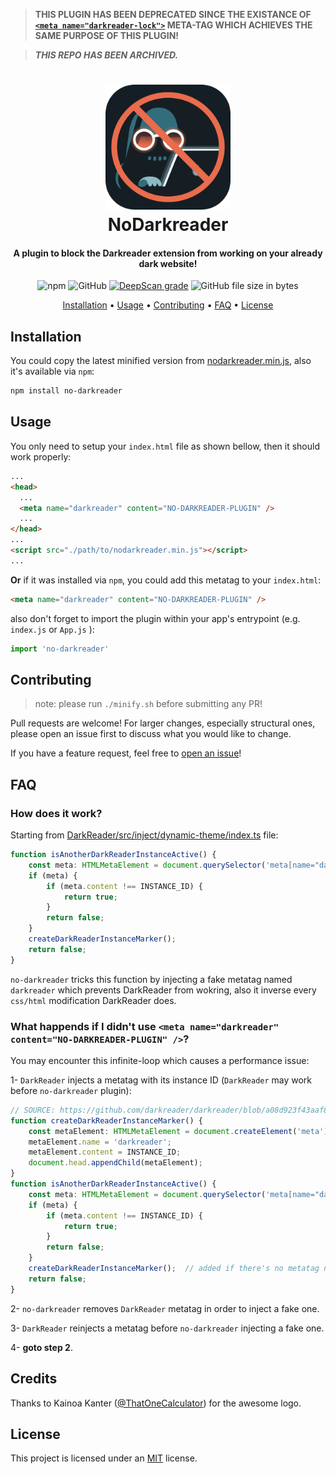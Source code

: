 > **THIS PLUGIN HAS BEEN DEPRECATED SINCE THE EXISTANCE OF [`<meta name="darkreader-lock">`](https://github.com/darkreader/darkreader/pull/9181) META-TAG WHICH ACHIEVES THE SAME PURPOSE OF THIS PLUGIN!**

> **_THIS REPO HAS BEEN ARCHIVED._**

<h1 align="center">
    <img width=200 src="./logo.svg"/><br>
    NoDarkreader
</h1>

<h4 align="center">
    A plugin to block the Darkreader extension from working on your already dark website!
</h4>

<p align="center">
    <img alt="npm" src="https://img.shields.io/npm/v/no-darkreader"/>
    <img alt="GitHub" src="https://img.shields.io/github/license/hadialqattan/no-darkreader">
    <a href="https://deepscan.io/dashboard#view=project&tid=13457&pid=16463&bid=353863"><img src="https://deepscan.io/api/teams/13457/projects/16463/branches/353863/badge/grade.svg" alt="DeepScan grade"></a>
    <img alt="GitHub file size in bytes" src="https://img.shields.io/github/size/hadialqattan/no-darkreader/nodarkreader.min.js?label=minified%20size">
</p>

<p align="center">
    <a href="#installation">Installation</a> •
    <a href="#usage">Usage</a> •
    <a href="#contributing">Contributing</a> •
	<a href="#faq">FAQ</a> •
    <a href="#license">License</a>
</p>

## Installation

You could copy the latest minified version from [nodarkreader.min.js](https://raw.githubusercontent.com/hadialqattan/no-darkreader/master/nodarkreader.min.js), also it's available via `npm`:

```sh
npm install no-darkreader
```

## Usage

You only need to setup your `index.html` file as shown bellow, then it should work properly:

```html
...
<head>
  ...
  <meta name="darkreader" content="NO-DARKREADER-PLUGIN" />
  ...
</head>
...
<script src="./path/to/nodarkreader.min.js"></script>
...
```

**Or** if it was installed via `npm`, you could add this metatag to your `index.html`:

```html
<meta name="darkreader" content="NO-DARKREADER-PLUGIN" />
```

also don't forget to import the plugin within your app's entrypoint (e.g. `index.js` or `App.js` ):

```js
import 'no-darkreader'
```

## Contributing

> note: please run `./minify.sh` before submitting any PR!

Pull requests are welcome! For larger changes, especially structural ones, please open an issue first to discuss what you would like to change.

If you have a feature request, feel free to [open an issue](https://github.com/hadialqattan/no-darkreader/issues)!

## FAQ

### How does it work?
Starting from [DarkReader/src/inject/dynamic-theme/index.ts](https://github.com/darkreader/darkreader/blob/a08d923f43aaf8b96293491fe0c649c9e0c1edc2/src/inject/dynamic-theme/index.ts) file:
```ts
function isAnotherDarkReaderInstanceActive() {
    const meta: HTMLMetaElement = document.querySelector('meta[name="darkreader"]');
    if (meta) {
        if (meta.content !== INSTANCE_ID) {
            return true;
        }
        return false;
    }
    createDarkReaderInstanceMarker();
    return false;
}
```
`no-darkreader` tricks this function by injecting a fake metatag named `darkreader` which prevents DarkReader from wokring, also it inverse every `css/html` modification DarkReader does.

### What happends if I didn't use `<meta name="darkreader" content="NO-DARKREADER-PLUGIN" />`?
You may encounter this infinite-loop which causes a performance issue:

1- `DarkReader` injects a metatag with its instance ID (`DarkReader` may work before `no-darkreader` plugin):
```ts
// SOURCE: https://github.com/darkreader/darkreader/blob/a08d923f43aaf8b96293491fe0c649c9e0c1edc2/src/inject/dynamic-theme/index.ts
function createDarkReaderInstanceMarker() {
    const metaElement: HTMLMetaElement = document.createElement('meta');
    metaElement.name = 'darkreader';
    metaElement.content = INSTANCE_ID;
    document.head.appendChild(metaElement);
}
function isAnotherDarkReaderInstanceActive() {
    const meta: HTMLMetaElement = document.querySelector('meta[name="darkreader"]');
    if (meta) {
        if (meta.content !== INSTANCE_ID) {
            return true;
        }
        return false;
    }
    createDarkReaderInstanceMarker();  // added if there's no metatag named `darkreader`.
    return false;
}
```

2- `no-darkreader` removes `DarkReader` metatag in order to inject a fake one.

3- `DarkReader` reinjects a metatag before `no-darkreader` injecting a fake one.

4- **goto step 2**.

## Credits
Thanks to Kainoa Kanter ([@ThatOneCalculator](https://github.com/ThatOneCalculator)) for the awesome logo.

## License

This project is licensed under an [MIT](./LICENSE) license.
